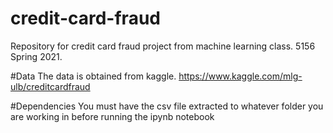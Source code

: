 # credit-card-fraud
Repository for credit card fraud project from machine learning class. 5156 Spring 2021.

#Data
The data is obtained from kaggle. https://www.kaggle.com/mlg-ulb/creditcardfraud


#Dependencies
You must have the csv file extracted to whatever folder you are working in before running the ipynb notebook


